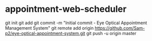 # appointment-web-scheduler
git init
git add
git commit -m "Initial commit - Eye Optical Appointment Management System"
git remote add origin https://github.com/Sam-p2/eye-optical-appointment-system.git
git push -u origin master
